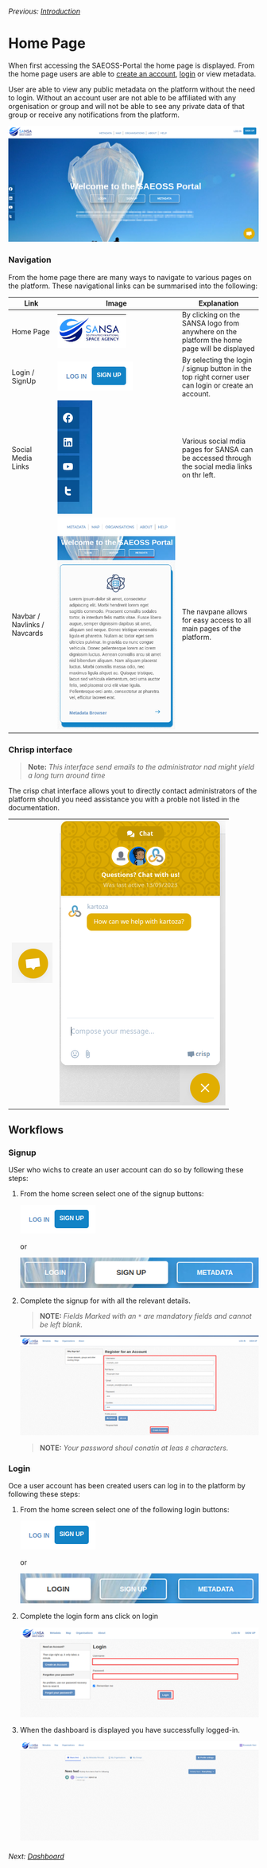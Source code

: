 
###### Previous: [Introduction](./index.md)

# Home Page
When first accessing the SAEOSS-Portal the home page is displayed. From the home page users are able to [create an account](), [login]() or view metadata.

User are able to view any public metadata on the platform without the need to login. Without an account user are not able to be affiliated with any orgenisation or group and will not be able to see any private data of that group or receive any notifications from the platform. 


![Home Page](./img/Home.png)

### Navigation
From the home page there are many ways to navigate to various pages on the platform. These navigational links can be summarised into the following: 

| Link              | Image                               | Explanation                                                                                          |
| ----------------- | --------------------------------    | ---------------------------------------------------------------------------------------------------- |
| Home Page         | ![Home_link](./img/Home_link.png)   | By clicking on the SANSA logo from anywhere on the platform the home page will be displayed          |
| Login / SignUp    | ![Home_link](./img/login-signup.png)| By selecting the login / signup button in the top right corner user can login or create an account.  |
| Social Media Links| ![Home_link](./img/social_media.png)     | Various social mdia pages for SANSA can be accessed through the social media links on thr left. |
| Navbar / Navlinks / Navcards | ![Home_link](./img/navpane.png)![Nav_links](./img/nav_links.png)![Nav_links](./img/nav_card.png)| The navpane allows for easy access to all main pages of the platform.                                |

### Chrisp interface
> **Note:** *This interface send emails to the administrator nad might yield a long turn around time*

The crisp chat interface allows yout to directly contact administrators of the platform should you need assistance you with a proble not listed in the documentation.

|   |   |
 --- | --- |
| ![interfac](./img/crisp_chat_icon.png) | ![Chrisp_chat_interface](./img/crisp_chat.png) |

## Workflows
### Signup
USer who wichs to create an user account can do so by following these steps:

1. From the home screen select one of the signup buttons:
   
   ![Signup](./img/login-signup.png)
   
   or

   ![signup_button](./img/sign_button.png)

2. Complete the signup for with all the relevant details. 
   > **NOTE:** *Fields Marked with an `*` are mandatory fields and cannot be left blank.*
   
   ![Signups_form](.img/../img/register_form.png)

   > **NOTE:** *Your password shoul conatin at leas `8` characters.*

### Login
Oce a user account has been created users can log in to the platform by following these steps:

1. From the home screen select one of the following login buttons:

    ![Signup](./img/login-signup.png)
    
    or
    
    ![signup_button](./img/login_button.png)

2. Complete the login form ans click on login
   
   ![login_form](./img/login_form.png)

3. When the dashboard is displayed you have successfully logged-in. 
   
   ![Dashboard](./img/Dashboard.png)

###### Next: [Dashboard](./dashboard.md)
